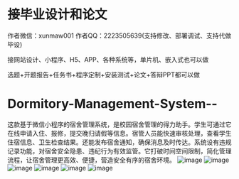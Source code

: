 # 接毕业设计和论文
作者微信：xunmaw001  作者QQ：2223505639(支持修改、部署调试、支持代做毕设)

接网站设计、小程序、H5、APP、各种系统等，单片机、嵌入式也可以做

选题+开题报告+任务书+程序定制+安装测试+论文+答辩PPT都可以做
# Dormitory-Management-System--
这款基于微信小程序的宿舍管理系统，是校园宿舍管理的得力助手。学生可通过它在线申请入住、报修，提交晚归请假等信息。宿管人员能快速审核处理，查看学生住宿信息、卫生检查结果。还能发布宿舍通知，确保消息及时传达。系统设有违规记录功能，对宿舍安全隐患、违纪行为有效监管。它打破时间空间限制，简化管理流程，让宿舍管理更高效、便捷，营造安全有序的宿舍环境。 
![image](https://github.com/user-attachments/assets/e8a8737e-9448-4608-a8f5-d3486251daac)
![image](https://github.com/user-attachments/assets/e74fd3fe-eb1b-483d-90e8-98141af8e6a7)
![image](https://github.com/user-attachments/assets/4f8f7f53-091b-46ff-b8d3-aca907a04586)
![image](https://github.com/user-attachments/assets/26d2eee9-528e-45bb-8f42-b5726bde374b)
![image](https://github.com/user-attachments/assets/f8590be5-4b2c-43e6-88cc-746c0b5afe11)
![image](https://github.com/user-attachments/assets/184efc99-038f-4bfd-b529-f6e183fc7d80)

